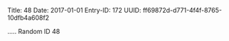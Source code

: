 Title: 48
Date: 2017-01-01
Entry-ID: 172
UUID: ff69872d-d771-4f4f-8765-10dfb4a608f2

.....
Random ID 48
